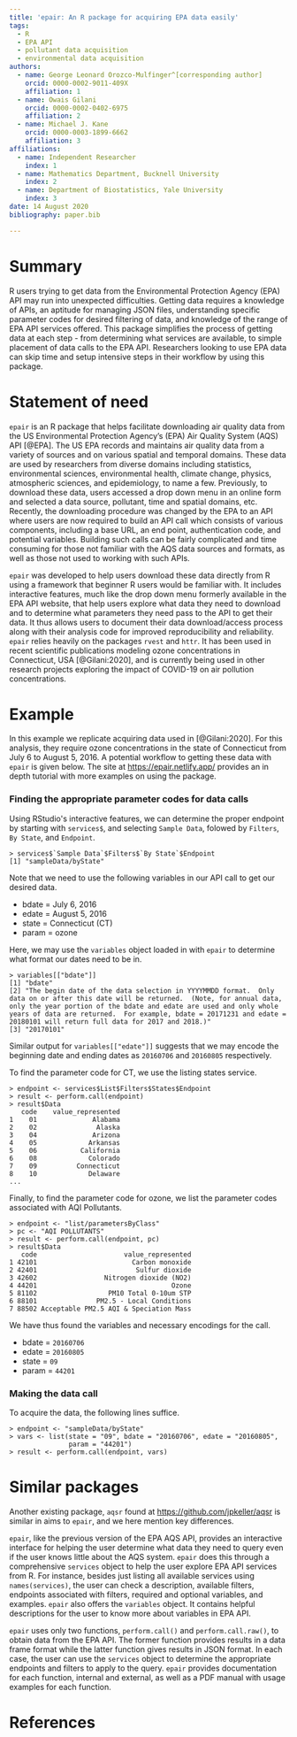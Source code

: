 ```yaml
---
title: 'epair: An R package for acquiring EPA data easily'
tags:
  - R
  - EPA API
  - pollutant data acquisition
  - environmental data acquisition
authors:
  - name: George Leonard Orozco-Mulfinger^[corresponding author]
    orcid: 0000-0002-9011-409X
    affiliation: 1
  - name: Owais Gilani
    orcid: 0000-0002-0402-6975
    affiliation: 2
  - name: Michael J. Kane
    orcid: 0000-0003-1899-6662
    affiliation: 3
affiliations:
  - name: Independent Researcher
    index: 1
  - name: Mathematics Department, Bucknell University
    index: 2
  - name: Department of Biostatistics, Yale University
    index: 3
date: 14 August 2020
bibliography: paper.bib

---
```


# Summary

R users trying to get data from the Environmental Protection Agency (EPA) API may run into 
unexpected difficulties. Getting data requires a knowledge of APIs, an aptitude for managing JSON files, understanding specific parameter codes for desired filtering of data, and knowledge of the range of EPA API services offered. This package simplifies the process of getting data at each step - from determining what services are available, to simple placement of data calls to the EPA API. Researchers looking to use EPA data can skip time and setup intensive steps in their workflow by using this package.


# Statement of need 

`epair` is an R package that helps facilitate downloading air quality data from the US Environmental Protection Agency’s (EPA) Air Quality System (AQS) API [@EPA]. The US EPA records and maintains air quality data from a variety of sources and on various spatial and temporal domains. These data are used by researchers from diverse domains including statistics, environmental sciences, environmental health, climate change, physics, atmospheric sciences, and epidemiology, to name a few. Previously, to download these data, users accessed a drop down menu in an online form and selected a data source, pollutant, time and spatial domains, etc. Recently, the downloading procedure was changed by the EPA to an API where users are now required to build an API call which consists of various components, including a base URL, an end point, authentication code, and potential variables. Building such calls can be fairly complicated and time consuming for those not familiar with the AQS data sources and formats, as well as those not used to working with such APIs.

`epair` was developed to help users download these data directly from R using a framework that beginner R users would be familiar with. It includes interactive features, much like the drop down menu formerly available in the EPA API website, that help users explore what data they need to download and to determine what parameters they need pass to the API to get their data. It thus allows users to document their data download/access process along with their analysis code for improved reproducibility and reliability. `epair` relies heavily on the packages `rvest` and `httr`. It has been used in recent scientific publications modeling ozone concentrations in Connecticut, USA [@Gilani:2020], and is currently being used in other research projects exploring the impact of COVID-19 on air pollution concentrations.

# Example

In this example we replicate acquiring data used in [@Gilani:2020]. For this analysis, they require ozone concentrations in the state of Connecticut from July 6 to August 5, 2016. A potential workflow to getting these data with `epair` is given below. The site at https://epair.netlify.app/ provides an in depth tutorial with more examples on using the package.

### Finding the appropriate parameter codes for data calls

Using RStudio's interactive features, we can determine the proper endpoint by starting with `services$`, and selecting `Sample Data`, folowed by `Filters`, `By State`, and `Endpoint`.

```
> services$`Sample Data`$Filters$`By State`$Endpoint
[1] "sampleData/byState"
```

Note that we need to use the following variables in our API call to get our desired data.
* bdate = July 6, 2016
* edate = August 5, 2016
* state = Connecticut (CT)
* param = ozone

Here, we may use the `variables` object loaded in with `epair` to determine what format our dates need to be in.

```
> variables[["bdate"]]
[1] "bdate"                                                                                             
[2] "The begin date of the data selection in YYYYMMDD format.  Only data on or after this date will be returned.  (Note, for annual data, only the year portion of the bdate and edate are used and only whole years of data are returned.  For example, bdate = 20171231 and edate = 20180101 will return full data for 2017 and 2018.)"
[3] "20170101"  
```

Similar output for `variables[["edate"]]` suggests that we may encode the beginning date and ending dates as `20160706` and `20160805` respectively. 

To find the parameter code for CT, we use the listing states service.
```
> endpoint <- services$List$Filters$States$Endpoint
> result <- perform.call(endpoint)
> result$Data
   code    value_represented
1    01              Alabama
2    02               Alaska
3    04              Arizona
4    05             Arkansas
5    06           California
6    08             Colorado
7    09          Connecticut
8    10             Delaware
...
```

Finally, to find the parameter code for ozone, we list the parameter codes associated with AQI Pollutants. 
```
> endpoint <- "list/parametersByClass"
> pc <- "AQI POLLUTANTS"
> result <- perform.call(endpoint, pc)
> result$Data
   code                      value_represented
1 42101                        Carbon monoxide
2 42401                         Sulfur dioxide
3 42602                 Nitrogen dioxide (NO2)
4 44201                                  Ozone
5 81102                  PM10 Total 0-10um STP
6 88101               PM2.5 - Local Conditions
7 88502 Acceptable PM2.5 AQI & Speciation Mass
```

We have thus found the variables and necessary encodings for the call.
* bdate = `20160706` 
* edate = `20160805`
* state = `09`
* param = `44201`

### Making the data call

To acquire the data, the following lines suffice.
```
> endpoint <- "sampleData/byState"
> vars <- list(state = "09", bdate = "20160706", edate = "20160805", 
               param = "44201")
> result <- perform.call(endpoint, vars)
```

# Similar packages

Another existing package, `aqsr` found at https://github.com/jpkeller/aqsr is similar in aims to `epair`, and we here mention key differences. 

`epair`, like the previous version of the EPA AQS API, provides an interactive interface for helping the user determine what data they need to query even if the user knows little about the AQS system. `epair` does this through a comprehensive `services` object to help the user explore EPA API services from R. For instance, besides just listing all available services using `names(services)`, the user can check a description, available filters, endpoints associated with filters, required and optional variables, and examples. `epair` also offers the `variables` object. It contains helpful descriptions for the user to know more about variables in EPA API. 

`epair` uses only two functions, `perform.call()` and `perform.call.raw()`, to obtain data from the EPA API. The former function provides results in a data frame format while the latter function gives results in JSON format. In each case, the user can use the `services` object to determine the appropriate endpoints and filters to apply to the query. `epair` provides documentation for each function, internal and external, as well as a PDF manual with usage examples for each function.

# References
